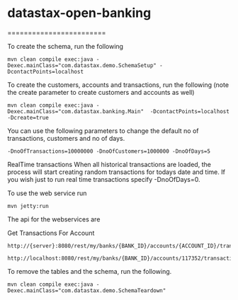 # datastax-open-banking

========================

To create the schema, run the following

	mvn clean compile exec:java -Dexec.mainClass="com.datastax.demo.SchemaSetup" -DcontactPoints=localhost

To create the customers, accounts and transactions, run the following (note the create parameter to create customers and accounts as well)
	
	mvn clean compile exec:java -Dexec.mainClass="com.datastax.banking.Main"  -DcontactPoints=localhost -Dcreate=true

You can use the following parameters to change the default no of transactions, customers and no of days.
	
	-DnoOfTransactions=10000000 -DnoOfCustomers=1000000 -DnoOfDays=5

RealTime transactions
When all historical transactions are loaded, the process will start creating random transactions for todays date and time. If you wish just to run real time transactions specify -DnoOfDays=0.

To use the web service run 

	mvn jetty:run
	
The api for the webservices are 


Get Transactions For Account 
	
	http://{server}:8080/rest/my/banks/{BANK_ID}/accounts/{ACCOUNT_ID}/transactions
	
	http://localhost:8080/rest/my/banks/{BANK_ID}/accounts/117352/transactions
	

To remove the tables and the schema, run the following.

    mvn clean compile exec:java -Dexec.mainClass="com.datastax.demo.SchemaTeardown"


